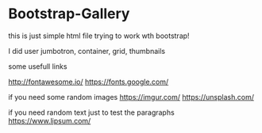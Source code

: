 # Bootstrap-Gallery

this is just simple html file trying to work wth bootstrap!

I did user jumbotron, container, grid, thumbnails 

some usefull links

http://fontawesome.io/
https://fonts.google.com/

if you need some random images
https://imgur.com/
https://unsplash.com/

if you need random text just to test the paragraphs
https://www.lipsum.com/


